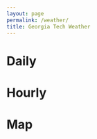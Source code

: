 ```yaml
---
layout: page
permalink: /weather/
title: Georgia Tech Weather
---
```


# Daily

<script type='text/javascript' src='https://darksky.net/widget/default/33.776,-84.3988/us12/en.js?width=100%&height=350&title=Georgia Tech&textColor=333333&bgColor=transparent&transparency=true&skyColor=undefined&fontFamily=Default&customFont=&units=us&htColor=333333&ltColor=878787&displaySum=yes&displayHeader=yes'></script>

# Hourly

<script type='text/javascript' src='https://darksky.net/widget/graph-bar/42.360082,-71.05888/us12/en.js?width=100%&height=350&title=Full Forecast&textColor=333333&bgColor=FFFFFF&transparency=false&skyColor=undefined&fontFamily=Default&customFont=&units=us&timeColor=333333&tempColor=333333&currentDetailsOption=true'></script>

<script type='text/javascript' src='https://darksky.net/widget/graph/42.360082,-71.05888/us12/en.js?width=100%&height=350&title=Full Forecast&textColor=333333&bgColor=FFFFFF&transparency=false&fontFamily=Default&customFont=&units=us&graph=temperature_graph&timeColor=333333&tempColor=333333&lineColor=333333&markerColor=333333'></script>

<script type='text/javascript' src='https://darksky.net/widget/graph/42.360082,-71.05888/us12/en.js?width=100%&height=350&title=Full Forecast&textColor=333333&bgColor=FFFFFF&transparency=false&fontFamily=Default&customFont=&units=us&graph=precip_graph&timeColor=333333&tempColor=333333&lineColor=333333&markerColor=333333'></script>

# Map
<script src='https://darksky.net/map-embed/@temperature,33.633,-83.908,8.js?embed=true&timeControl=true&fieldControl=true&defaultField=temperature&defaultUnits=_f'></script>
